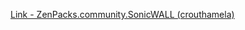 [Link - ZenPacks.community.SonicWALL (crouthamela)](https://github.com/crouthamela/ZenPacks.community.SonicWALL)
